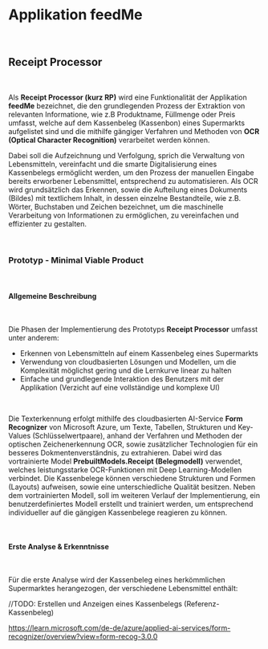 # Applikation feedMe

<br />

## Receipt Processor

<br />

Als **Receipt Processor (kurz RP)** wird eine Funktionalität der Applikation **feedMe** bezeichnet, die den grundlegenden Prozess der Extraktion von relevanten Informatione, wie z.B Produktname, Füllmenge oder Preis umfasst, welche auf dem Kassenbeleg (Kassenbon) eines Supermarkts aufgelistet sind und die mithilfe gängiger Verfahren und Methoden von **OCR (Optical Character Recognition)** verarbeitet werden können. 

Dabei soll die Aufzeichnung und Verfolgung, sprich die Verwaltung von Lebensmitteln, vereinfacht und die smarte Digitalisierung eines Kassenbelegs ermöglicht werden, um den Prozess der manuellen Eingabe bereits erworbener Lebensmittel, entsprechend zu automatisieren. Als OCR wird grundsätzlich das Erkennen, sowie die Aufteilung eines Dokuments (Bildes) mit textlichem Inhalt, in dessen einzelne Bestandteile, wie z.B. Wörter, Buchstaben und Zeichen bezeichnet, um die maschinelle Verarbeitung von Informationen zu ermöglichen, zu vereinfachen und effizienter zu gestalten.  

<br />

### Prototyp - Minimal Viable Product

<br />

#### Allgemeine Beschreibung

<br />

Die Phasen der Implementierung des Prototyps **Receipt Processor** umfasst unter anderem:

- Erkennen von Lebensmitteln auf einem Kassenbeleg eines Supermarkts
- Verwendung von cloudbasierten Lösungen und Modellen, um die Komplexität möglichst gering und die Lernkurve linear zu halten
- Einfache und grundlegende Interaktion des Benutzers mit der Applikation (Verzicht auf eine vollständige und komplexe UI)

<br />

Die Texterkennung erfolgt mithilfe des cloudbasierten AI-Service **Form Recognizer** von Microsoft Azure, um Texte, Tabellen, Strukturen und Key-Values (Schlüsselwertpaare), anhand der Verfahren und Methoden der optischen Zeichenerkennung OCR, sowie zusätzlicher Technologien für ein besseres Dokmentenverständnis, zu extrahieren. Dabei wird das vortrainierte Model **PrebuiltModels.Receipt (Belegmodell)** verwendet, welches leistungsstarke OCR-Funktionen mit Deep Learning-Modellen verbindet. Die Kassenbelege können verschiedene Strukturen und Formen (Layouts) aufweisen, sowie eine unterschiedliche Qualität besitzen. Neben dem vortrainierten Modell, soll im weiteren Verlauf der Implementierung, ein benutzerdefiniertes Modell erstellt und trainiert werden, um entsprechend individueller auf die gängigen Kassenbelege reagieren zu können. 

<br />

#### Erste Analyse & Erkenntnisse 

<br />

Für die erste Analyse wird der Kassenbeleg eines herkömmlichen Supermarktes herangezogen, der verschiedene Lebensmittel enthält:

//TODO: Erstellen und Anzeigen eines Kassenbelegs (Referenz-Kassenbeleg)

https://learn.microsoft.com/de-de/azure/applied-ai-services/form-recognizer/overview?view=form-recog-3.0.0

